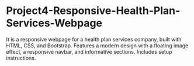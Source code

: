 # Project4-Responsive-Health-Plan-Services-Webpage
It is a responsive webpage for a health plan services company, built with HTML, CSS, and Bootstrap. Features a modern design with a floating image effect, a responsive navbar, and informative sections. Includes setup instructions.
